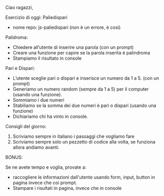 Ciao ragazzi,

Esercizio di oggi: Paliedispari
- nome repo: js-paliedispari  (non è un errore, è così)

Palidroma:
- Chiedere all’utente di inserire una parola (con un prompt)
- Creare una funzione per capire se la parola inserita è palindroma
- Stampiamo il risultato in console

Pari e Dispari:
- L’utente sceglie pari o dispari e inserisce un numero da 1 a 5. (con un prompt)
- Generiamo un numero random (sempre da 1 a 5) per il computer (usando una funzione).
- Sommiamo i due numeri
- Stabiliamo se la somma dei due numeri è pari o dispari (usando una funzione)
- Dichiariamo chi ha vinto in console.

Consigli del giorno:
1. Scriviamo sempre in italiano i passaggi che vogliamo fare
2. Scriviamo sempre solo un pezzetto di codice alla volta, se funziona allora andiamo avanti.

BONUS:

Se ne avete tempo e voglia, provate a:
- raccogliere le informazioni dall'utente usando form, input, button in pagina invece che coi prompt.
- Stampare i risultati in pagina, invece che in console
